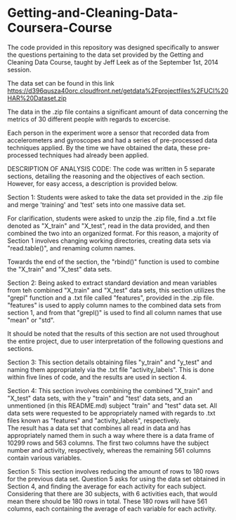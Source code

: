 Getting-and-Cleaning-Data-Coursera-Course
=========================================
The code provided in this repository was designed specifically to answer the questions pertaining
to the data set provided by the Getting and Cleaning Data Course, taught by Jeff Leek as of the
September 1st, 2014 session.  

The data set can be found in this link https://d396qusza40orc.cloudfront.net/getdata%2Fprojectfiles%2FUCI%20HAR%20Dataset.zip 

The data in the .zip file contains a significant amount of data concerning the metrics of 30 different people with regards
to excercise.  

Each person in the experiment wore a sensor that recorded data from accelerometers and gyroscopes and had a series 
of pre-processed data techniques applied.  By the time we have obtained the data, these pre-processed techniques
had already been applied.  

DESCRIPTION OF ANALYSIS CODE:
The code was written in 5 separate sections, detailing the reasoning and the objectives of each section.  However, for easy
access, a description is provided below.

Section 1:
Students were asked to take the data set provided in the .zip file and merge 'training' and 'test' sets into one
massive data set.  

For clarification, students were asked to unzip the .zip file, find a .txt file denoted as "X_train" and "X_test",
read in the data provided, and then combined the two into an organized format.  For this reason, a majority of 
Section 1 involves changing working directories, creating data sets via "read.table()", and renaming column names.

Towards the end of the section, the "rbind()" function is used to combine the "X_train" and "X_test" data sets.

Section 2:
Being asked to extract standard deviation and mean variables from teh combined "X_train" and "X_test" data sets, 
this section utilizes the "grepl" function and a .txt file called "features", provided in the .zip file.  
"features" is used to apply column names to the combined data sets from section 1, and from that "grepl()" is used to 
find all column names that use "mean" or "std".  

It should be noted that the results of this section are not used throughout the entire project, due to user interpretation 
of the following questions and sections.

Section 3:
This section details obtaining files "y_train" and "y_test" and naming them appropriately via the .txt file "activity_labels".
This is done within five lines of code, and the results are used in section 4. 

Section 4:
This section involves combining the combined "X_train" and "X_test" data sets, with the y "train" and "test' data sets, and an 
unmentioned (in this README.md) subject "train" and "test" data set.  All data sets were requested to be appropriately named
with regards to .txt files known as "features" and "activity_labels", respectively.  
The result has a data set that combines all read in data and has appropriately named them in such a way where there is a
data frame of 10299 rows and 563 columns.  The first two columns have the subject number and activity, respectively, whereas
the remaining 561 columns contain various variables.  

Section 5: 
This section involves reducing the amount of rows to 180 rows for the previous data set.  Question 5 asks for using the data
set obtained in Section 4, and finding the average for each activity for each subject.  Considering that there are 30 subjects,
with 6 activities each, that would mean there should be 180 rows in total.  These 180 rows will have 561 columns, each containing
the average of each variable for each activity.  

